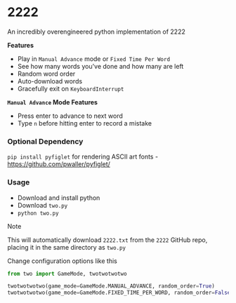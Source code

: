 # 2222

An incredibly overengineered python implementation of 2222

**Features**
- Play in `Manual Advance` mode or `Fixed Time Per Word`
- See how many words you've done and how many are left
- Random word order
- Auto-download words
- Gracefully exit on `KeyboardInterrupt`

**`Manual Advance` Mode Features**
- Press enter to advance to next word
- Type `n` before hitting enter to record a mistake


### Optional Dependency

`pip install pyfiglet` for rendering ASCII art fonts - https://github.com/pwaller/pyfiglet/


### Usage

- Download and install python
- Download `two.py`
- `python two.py`

> [!NOTE]  
> This will automatically download `2222.txt` from the `2222` GitHub repo, placing it in the same directory as `two.py`


Change configuration options like this

```python
from two import GameMode, twotwotwotwo

twotwotwotwo(game_mode=GameMode.MANUAL_ADVANCE, random_order=True)
twotwotwotwo(game_mode=GameMode.FIXED_TIME_PER_WORD, random_order=False)
```

